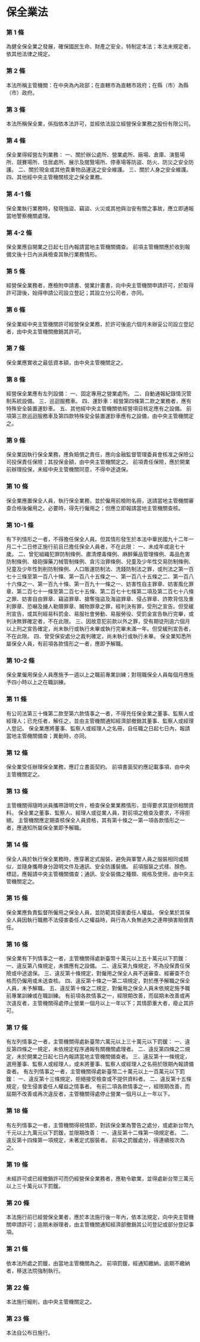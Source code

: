 # 保全業法

### 第 1 條

為健全保全業之發展，確保國民生命、財產之安全，特制定本法；本法未規定者，依其他法律之規定。

### 第 2 條

本法所稱主管機關：在中央為內政部；在直轄市為直轄市政府；在縣（市）為縣（市）政府。

### 第 3 條

本法所稱保全業，係指依本法許可，並經依法設立經營保全業務之股份有限公司。

### 第 4 條

保全業得經營左列業務：
一、關於辦公處所、營業處所、廠場、倉庫、演藝場所、競賽場所、住居處所、展示及閱覽場所、停車場等防盜、防火、防災之安全防護。
二、關於現金或其他貴重物品運送之安全維護。
三、關於人身之安全維護。
四、其他經中央主管機關核定之保全業務。

### 第 4-1 條

保全業執行業務時，發現強盜、竊盜、火災或其他與治安有關之事故，應立即通報當地警察機關處理。

### 第 4-2 條

保全業應自開業之日起七日內報請當地主管機關備查。
前項主管機關應於收到報備文後十日內派員檢查其執行業務情形。

### 第 5 條

經營保全業務者，應檢附申請書、營業計畫書，向中央主管機關申請許可，於取得許可證後，始得申請公司設立登記；其設立分公司者，亦同。

### 第 6 條

保全業經中央主管機關許可經營保全業務，於許可後逾六個月未辦妥公司設立登記者，由中央主管機關撤銷其許可。

### 第 7 條

保全業應實收之最低資本額，由中央主管機關定之。

### 第 8 條

經營保全業應有左列設備：
一、固定專用之營業處所。
二、自動通報紀錄情況管制系統設備。
三、巡迴服務車。
四、運鈔車：經營第四條第二款之業務者，應有特殊安全裝置運鈔車。
五、其他經中央主管機關依經營項目核定應有之設備。
前項第三款巡迴服務車及第四款特殊安全裝置運鈔車應有之設備，由中央主管機關定之。

### 第 9 條

保全業因執行保全業務，應負賠償之責任，應向金融監督管理委員會核准之保險公司投保責任保險；其投保金額，由中央主管機關定之。
前項責任保險，應於開業前辦理投保，未經中央主管機關同意，不得中途退保。

### 第 10 條

保全業應置保全人員，執行保全業務，並於僱用前檢附名冊，送請當地主管機關審查合格後僱用之。必要時，得先行僱用之；但應立即報請當地主管機關查核。

### 第 10-1 條

有下列情形之一者，不得擔任保全人員。但其情形發生於本法中華民國九十二年一月二十二日修正施行前且已擔任保全人員者，不在此限：
一、未成年或逾七十歲。
二、曾犯組織犯罪防制條例、肅清煙毒條例、麻醉藥品管理條例、毒品危害防制條例、槍砲彈藥刀械管制條例、貪污治罪條例、兒童及少年性交易防制條例、兒童及少年性剝削防制條例、人口販運防制法、洗錢防制法之罪，或刑法之第一百七十三條至第一百八十條、第一百八十五條之一、第一百八十五條之二、第一百八十六條之一、第一百九十條、第一百九十一條之一、妨害性自主罪章、妨害風化罪章、第二百七十一條至第二百七十五條、第二百七十七條第二項及第二百七十八條之罪、妨害自由罪章、竊盜罪章、搶奪強盜及海盜罪章、侵占罪章、詐欺背信及重利罪章、恐嚇及擄人勒贖罪章、贓物罪章之罪，經判決有罪，受刑之宣告。但受緩刑宣告，或其刑經易科罰金、易服社會勞動、易服勞役、受罰金宣告執行完畢，或判決無罪確定者，不在此限。
三、因故意犯前款以外之罪，受有期徒刑逾六個月以上刑之宣告確定，尚未執行或執行未畢或執行完畢未滿一年。但受緩刑宣告者，不在此限。
四、曾受保安處分之裁判確定，尚未執行或執行未畢。
保全業知悉所屬保全人員，有前項各款情形之一者，應即予解職。

### 第 10-2 條

保全業僱用保全人員應施予一週以上之職前專業訓練；對現職保全人員每個月應施予四小時以上之在職訓練。

### 第 11 條

有公司法第三十條第二款至第六款情事之一者，不得充任保全業之董事、監察人或經理人；已充任者，解任之，並由主管機關通知經濟部撤銷其董事、監察人或經理人登記。
保全業應將董事、監察人或經理人之名冊，自任職之日起七日內，報請當地主管機關備查；異動時，亦同。

### 第 12 條

保全業受任辦理保全業務，應訂立書面契約。
前項書面契約應記載事項，由中央主管機關定之。

### 第 13 條

主管機關得隨時派員攜帶證明文件，檢查保全業業務情形，並得要求其提供相關資料。
保全業之董事、監察人、經理人或從業人員，對前項之檢查及要求，不得拒絕。
主管機關應定期查核保全人員資格，其有第十條之一第一項各款情形之一者，應通知所屬保全業即予解職。

### 第 14 條

保全人員於執行保全業務時，應穿著定式服裝，避免與軍警人員之服裝相同或類似，並隨身攜帶身分證明文件及通訊、安全防護裝備。
前項服裝之式樣、顏色、標誌，應報請中央主管機關備查；通訊、安全裝備之種類、規格及使用，由中央主管機關定之。

### 第 15 條

保全業應負責監督所僱用之保全人員，並防範其侵害委任人權益。
保全業於其保全人員因執行職務不法侵害委任人之權益時，與行為人負無過失之連帶損害賠償責任。

### 第 16 條

保全業有下列情事之一者，主管機關得處新臺幣十萬元以上五十萬元以下罰鍰：
一、違反第八條規定，未備應有之設備。
二、違反第九條規定，不為投保責任保險或中途退保。
三、違反第十條規定，對僱用之保全人員不送審查、經審查不合格而仍僱用或未送查核。
四、違反第十條之一第二項規定，對於應予解職之保全人員，未予解職。
五、違反第十條之二規定，對僱用之保全人員未依規定施予職前專業訓練或在職訓練。
有前項各款情事之一，經限期改善，而屆期未改善或再次違反者，主管機關得處停止營業一個月以上一年以下；其情節重大者，廢止其許可。

### 第 17 條

有左列情事之一者，主管機關得處新臺幣六萬元以上三十萬元以下罰鍰：
一、違反第四條之一規定，未依規定程序通報有關機關處理者。
二、違反第四條之二規定，未於開業之日起七日內報請當地主管機關備查者。
三、違反第十一條規定，選用董事、監察人或經理人，或未將董事、監察人或經理人之名冊於限期內報請備查者。
有左列情事之一者，主管機關得處新臺幣二十萬元以上一百萬元以下罰鍰：
一、違反第十三條規定，拒絕接受檢查或不提供資料者。
二、違反第十五條規定，發生侵害委任人權益之情事者。
有前二項各款情事之一，經限期改善，而屆期不改善或再次違反者，主管機關得處停止營業一個月以上一年以下。

### 第 18 條

有左列情事之一者，主管機關得視情節，對該保全業為警告之處分，或處新台幣九千元以上九萬元以下罰鍰，並限期改善：
一、違反第十二條第一項規定者。
二、違反第十四條第一項規定，未著定式服裝者。
前項之罰鍰處分，得連續按次為之。

### 第 19 條

未經許可或已經撤銷許可而仍經營保全業務者，應勒令歇業，並得處新台幣三萬元以上三十萬元以下罰鍰。

### 第 20 條

本法施行前已經營保全業者，應於本法施行後一年內，依本法規定，向中央主管機關申請許可；逾期未辦理者，由主管機關通知經濟部撤銷其公司登記或部分登記事項。

### 第 21 條

依本法所處之罰鍰，由當地主管機關為之。
前項罰鍰，經通知繳納，逾期不繳納者，移送法院強制執行。

### 第 22 條

本法施行細則，由中央主管機關定之。

### 第 23 條

本法自公布日施行。
